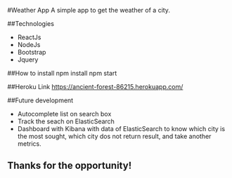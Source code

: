 #Weather App
A simple app to get the weather of a city.

##Technologies
- ReactJs
- NodeJs
- Bootstrap
- Jquery

##How to install
npm install
npm start

##Heroku Link
https://ancient-forest-86215.herokuapp.com/

##Future development
- Autocomplete list on search box
- Track the seach on ElasticSearch
- Dashboard with Kibana with data of ElasticSearch to know which city is the most sought, which city dos not return result, and take another metrics.

## Thanks for the opportunity!

